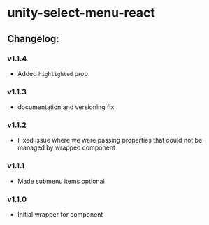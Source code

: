 # unity-select-menu-react

## Changelog:

### v1.1.4
- Added `highlighted` prop

### v1.1.3
- documentation and versioning fix

### v1.1.2
- Fixed issue where we were passing properties that could not be managed by wrapped component

### v1.1.1
- Made submenu items optional

### v1.1.0
- Initial wrapper for component